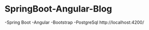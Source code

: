 # SpringBoot-Angular-Blog
 -Spring Boot
 -Angular
 -Bootstrap
 -PostgreSql
  http://localhost:4200/
